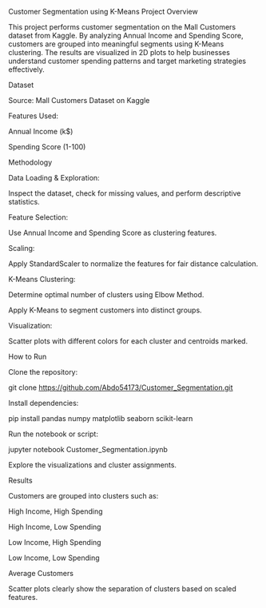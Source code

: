 Customer Segmentation using K-Means
Project Overview

This project performs customer segmentation on the Mall Customers dataset from Kaggle. By analyzing Annual Income and Spending Score, customers are grouped into meaningful segments using K-Means clustering. The results are visualized in 2D plots to help businesses understand customer spending patterns and target marketing strategies effectively.

Dataset

Source: Mall Customers Dataset on Kaggle

Features Used:

Annual Income (k$)

Spending Score (1-100)

Methodology

Data Loading & Exploration:

Inspect the dataset, check for missing values, and perform descriptive statistics.

Feature Selection:

Use Annual Income and Spending Score as clustering features.

Scaling:

Apply StandardScaler to normalize the features for fair distance calculation.

K-Means Clustering:

Determine optimal number of clusters using Elbow Method.

Apply K-Means to segment customers into distinct groups.

Visualization:

Scatter plots with different colors for each cluster and centroids marked.

How to Run

Clone the repository:

git clone https://github.com/Abdo54173/Customer_Segmentation.git


Install dependencies:

pip install pandas numpy matplotlib seaborn scikit-learn


Run the notebook or script:

jupyter notebook Customer_Segmentation.ipynb


Explore the visualizations and cluster assignments.

Results

Customers are grouped into clusters such as:

High Income, High Spending

High Income, Low Spending

Low Income, High Spending

Low Income, Low Spending

Average Customers

Scatter plots clearly show the separation of clusters based on scaled features.
